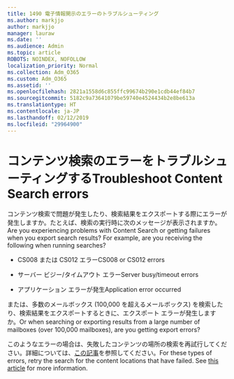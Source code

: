 ```yaml
---
title: 1490 電子情報開示のエラーのトラブルシューティング
ms.author: markjjo
author: markjjo
manager: lauraw
ms.date: ''
ms.audience: Admin
ms.topic: article
ROBOTS: NOINDEX, NOFOLLOW
localization_priority: Normal
ms.collection: Adm_O365
ms.custom: Adm_O365
ms.assetid: ''
ms.openlocfilehash: 2821a1558d6c855ffc99674b290e1cdb44ef84b7
ms.sourcegitcommit: 5182c9a73641079be59740e4524434b2e8be613a
ms.translationtype: HT
ms.contentlocale: ja-JP
ms.lasthandoff: 02/12/2019
ms.locfileid: "29964900"
---
```

# <a name="troubleshoot-content-search-errors"></a><span data-ttu-id="c9a0c-102">コンテンツ検索のエラーをトラブルシューティングする</span><span class="sxs-lookup"><span data-stu-id="c9a0c-102">Troubleshoot Content Search errors</span></span>

<span data-ttu-id="c9a0c-p101">コンテンツ検索で問題が発生したり、検索結果をエクスポートする際にエラーが発生しますか。たとえば、検索の実行時に次のメッセージが表示されますか。</span><span class="sxs-lookup"><span data-stu-id="c9a0c-p101">Are you experiencing problems with Content Search or getting failures when you export search results? For example, are you receiving the following when running searches?</span></span>

- <span data-ttu-id="c9a0c-105">CS008 または CS012 エラー</span><span class="sxs-lookup"><span data-stu-id="c9a0c-105">CS008 or CS012 errors</span></span>

- <span data-ttu-id="c9a0c-106">サーバー ビジー/タイムアウト エラー</span><span class="sxs-lookup"><span data-stu-id="c9a0c-106">Server busy/timeout errors</span></span>

- <span data-ttu-id="c9a0c-107">アプリケーション エラーが発生</span><span class="sxs-lookup"><span data-stu-id="c9a0c-107">Application error occurred</span></span>

<span data-ttu-id="c9a0c-108">または、多数のメールボックス (100,000 を超えるメールボックス) を検索したり、検索結果をエクスポートするときに、エクスポート エラーが発生しますか。</span><span class="sxs-lookup"><span data-stu-id="c9a0c-108">Or when searching or exporting results from a large number of mailboxes (over 100,000 mailboxes), are you getting export errors?</span></span>

<span data-ttu-id="c9a0c-p102">このようなエラーの場合は、失敗したコンテンツの場所の検索を再試行してください。詳細については、[この記事](https://docs.microsoft.com/office365/securitycompliance/retry-failed-content-search)を参照してください。</span><span class="sxs-lookup"><span data-stu-id="c9a0c-p102">For these types of errors, retry the search for the content locations that have failed. See  [this article](https://docs.microsoft.com/office365/securitycompliance/retry-failed-content-search) for more information.</span></span>
